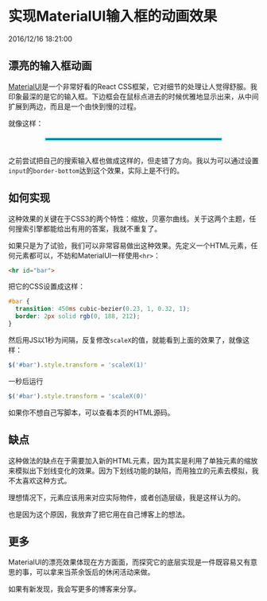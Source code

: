 # 实现MaterialUI输入框的动画效果
2016/12/16 18:21:00


## 漂亮的输入框动画

[MaterialUI][materialui]是一个非常好看的React CSS框架，它对细节的处理让人觉得舒服。我印象最深的是它的输入框。下边框会在鼠标点进去的时候优雅地显示出来，从中间扩展到两边，而且是一个由快到慢的过程。

就像这样：

<hr id="bar" style="margin: 20px auto 30px; width: 70%; border: 2px solid rgb(0, 188, 212); transform: scaleX(1); transition: 450ms cubic-bezier(0.23, 1, 0.32, 1);" />

之前尝试把自己的搜索输入框也做成这样的，但走错了方向。我以为可以通过设置`input`的`border-bottom`达到这个效果，实际上是不行的。


## 如何实现

这种效果的关键在于CSS3的两个特性：缩放，贝塞尔曲线。关于这两个主题，任何搜索引擎都能给出有用的答案，我就不重复了。

如果只是为了试验，我们可以非常容易做出这种效果。先定义一个HTML元素，任何元素都可以，不妨和MaterialUI一样使用`<hr>`：

```html
<hr id="bar">
```

把它的CSS设置成这样：

```css
#bar {
  transition: 450ms cubic-bezier(0.23, 1, 0.32, 1);
  border: 2px solid rgb(0, 188, 212);
}
```

然后用JS以1秒为间隔，反复修改`scaleX`的值，就能看到上面的效果了，就像这样：

```js
$('#bar').style.transform = 'scaleX(1)'
```

一秒后运行

```js
$('#bar').style.transform = 'scaleX(0)'
```

如果你不想自己写脚本，可以查看本页的HTML源码。


## 缺点

这种做法的缺点在于需要加入新的HTML元素，因为其实是利用了单独元素的缩放来模拟出下划线变化的效果。因为下划线功能的缺陷，而用独立的元素去模拟，我不太喜欢这种方式。

理想情况下，元素应该用来对应实际物件，或者创造层级，我是这样认为的。

也是因为这个原因，我放弃了把它用在自己博客上的想法。


## 更多

MaterialUI的漂亮效果体现在方方面面，而探究它的底层实现是一件既容易又有意思的事，可以拿来当茶余饭后的休闲活动来做。

如果有新发现，我会写更多的博客来分享。


<script>
var bar = document.querySelector('#bar')
var flag = true
function toggle() {
  if (flag = !flag)
    bar.style.transform = 'scaleX(1)'
  else
    bar.style.transform = 'scaleX(0)'
}
setInterval(toggle , 1000)
</script>


[materialui]: http://www.material-ui.com/
